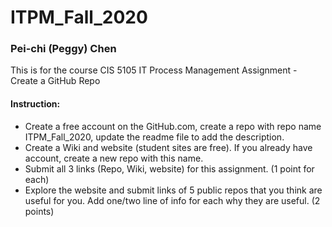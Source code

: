 # ITPM_Fall_2020

### Pei-chi (Peggy) Chen

This is for the course CIS 5105 IT Process Management Assignment - Create a GitHub Repo

#### Instruction: 
- Create a free account on the GitHub.com, create a repo with repo name ITPM_Fall_2020, update the readme file to add the description.
- Create a Wiki and website (student sites are free).  If you already have account, create a new repo with this name. 
- Submit all 3 links  (Repo, Wiki, website) for this assignment. (1 point for each)
- Explore the website and submit links of 5 public repos that you think are useful for you. Add one/two line of info for each why they are useful. (2 points)
